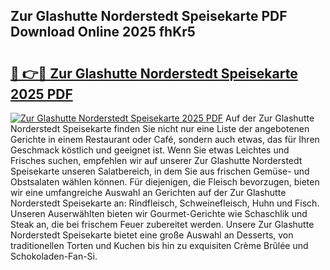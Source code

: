 ## Zur Glashutte Norderstedt Speisekarte PDF Download Online 2025 fhKr5

# <h2><a href="http://gc8l6cr.nevu.top/?p=Zur+Glashutte+Norderstedt+Speisekarte">🔗 👉🔴 Zur Glashutte Norderstedt Speisekarte 2025 PDF</a></h2>

[![Zur Glashutte Norderstedt Speisekarte 2025 PDF](https://i.imgur.com/dBaPXMq.png)](http://gc8l6cr.nevu.top/?p=Zur+Glashutte+Norderstedt+Speisekarte)
Auf der Zur Glashutte Norderstedt Speisekarte finden Sie nicht nur eine Liste der angebotenen Gerichte in einem Restaurant oder Café, sondern auch etwas, das für Ihren Geschmack köstlich und geeignet ist. Wenn Sie etwas Leichtes und Frisches suchen, empfehlen wir auf unserer Zur Glashutte Norderstedt Speisekarte unseren Salatbereich, in dem Sie aus frischen Gemüse- und Obstsalaten wählen können. Für diejenigen, die Fleisch bevorzugen, bieten wir eine umfangreiche Auswahl an Gerichten auf der Zur Glashutte Norderstedt Speisekarte an: Rindfleisch, Schweinefleisch, Huhn und Fisch. Unseren Auserwählten bieten wir Gourmet-Gerichte wie Schaschlik und Steak an, die bei frischem Feuer zubereitet werden. Unsere Zur Glashutte Norderstedt Speisekarte bietet eine große Auswahl an Desserts, von traditionellen Torten und Kuchen bis hin zu exquisiten Crème Brûlée und Schokoladen-Fan-Si.
